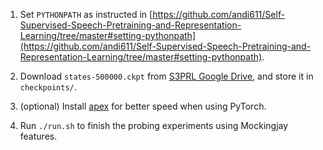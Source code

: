 1. Set `PYTHONPATH` as instructed in [https://github.com/andi611/Self-Supervised-Speech-Pretraining-and-Representation-Learning/tree/master#setting-pythonpath](https://github.com/andi611/Self-Supervised-Speech-Pretraining-and-Representation-Learning/tree/master#setting-pythonpath).
 
2. Download `states-500000.ckpt` from [S3PRL Google Drive](https://drive.google.com/drive/folders/1d7nFh2I0J8EGdXJJ2_7zIeTcYzPtiX1Y), and store it in `checkpoints/`.

3. (optional) Install [apex](https://github.com/NVIDIA/apex#quick-start) for better speed when using PyTorch.

4. Run `./run.sh` to finish the probing experiments using Mockingjay features.